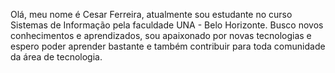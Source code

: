 Olá, meu nome é Cesar Ferreira, atualmente sou estudante no curso Sistemas de Informação pela faculdade UNA - Belo Horizonte. 
Busco novos conhecimentos e aprendizados, sou apaixonado por novas tecnologias e espero poder aprender bastante e também contribuir para toda comunidade da área de tecnologia.
